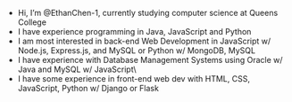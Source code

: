 - Hi, I’m @EthanChen-1, currently studying computer science at Queens College
- I have experience programming in Java, JavaScript and Python
- I am most interested in back-end Web Development in JavaScript w/ Node.js, Express.js, and MySQL or Python w/ MongoDB, MySQL
- I have experience with Database Management Systems using Oracle w/ Java and MySQL w/ JavaScript\
- I have some experience in front-end web dev with HTML, CSS, JavaScript, Python w/ Django or Flask

<!---EthanChen-1/EthanChen-1 is a ✨ special ✨ repository because its `README.md` (this file) appears on your GitHub profile.
You can click the Preview link to take a look at your changes.
--->
